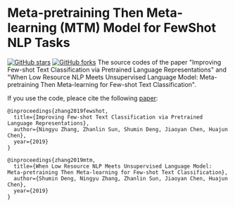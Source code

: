 # Meta-pretraining Then Meta-learning (MTM) Model for FewShot NLP Tasks 
[![GitHub stars](https://img.shields.io/github/stars/lyeoni/prenlp?style=flat-square)](https://github.com/zxlzr/FewShotNLP/stargazers)
[![GitHub forks](https://img.shields.io/github/forks/lyeoni/prenlp?style=flat-square&color=blueviolet)](https://github.com/zxlzr/FewShotNLP/network/members)
The source codes of the paper "Improving Few-shot Text Classification via Pretrained Language Representations" and "When Low Resource NLP Meets Unsupervised Language Model:  Meta-pretraining Then Meta-learning for Few-shot Text Classification".

If you use the code, pleace cite the following [paper](https://arxiv.org/abs/1908.08788):

```
@inproceedings{zhang2019fewshot,
  title={Improving Few-shot Text Classification via Pretrained Language Representations},
  author={Ningyu Zhang, Zhanlin Sun, Shumin Deng, Jiaoyan Chen, Huajun Chen},
  year={2019}
}

@inproceedings{zhang2019mtm,
  title={When Low Resource NLP Meets Unsupervised Language Model:  Meta-pretraining Then Meta-learning for Few-shot Text Classification},
  author={Shumin Deng, Ningyu Zhang, Zhanlin Sun, Jiaoyan Chen, Huajun Chen},
  year={2019}
}
```

